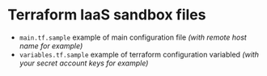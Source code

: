 # Terraform IaaS sandbox files

- ```main.tf.sample``` example of main configuration file *(with remote host name for example)*
- ```variables.tf.sample``` example of terraform configuration variabled *(with your secret account keys for example)*
